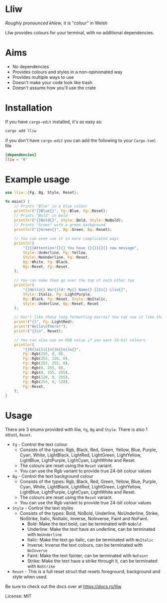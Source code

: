 # Lliw 
*Roughly pronounced khlew*, it is "colour" in Welsh

Lliw provides colours for your terminal, with no additional dependencies.

# Aims

- No dependencies
- Provides colours and styles in a non-opinionated way
- Provides multiple ways to use
- Doesn't make your code look like trash
- Doesn't assume how you'll use the crate

# Installation

If you have `cargo-edit` installed, it's as easy as:

```sh
cargo add lliw
```

if you don't have `cargo-edit` you can add the following to your `Cargo.toml` file

```toml
[dependencies]
lliw = "0"
```

# Example usage

```rust
use lliw::{Fg, Bg, Style, Reset};

fn main() {
    // Prints "Blue" in a blue colour
    println!("{}Blue{}", Fg::Blue, Fg::Reset);
    // Prints "Bold" in bold
    println!("{}Bold{}", Style::Bold, Style::NoBold);
    // Prints "Green" with a green background
    println!("{}Green{}", Bg::Green, Bg::Reset);
    
    // You can even use it in more complicated ways
    println!(
        "{}{}Attention!{}{} You have {}{}1{}{} new message",
        Style::Underline, Fg::Yellow,
        Style::NoUnderline, Fg::Reset,
        Bg::White, Fg::Black,
        Bg::Reset, Fg::Reset,
    );
    
    // You can make them go over the top of each other too
    println!(
        "{}Hello{} Wor{}ld! My{} Name{} {}Is{} Lliw{}",
        Style::Italic, Fg::LightPurple, 
        Bg::Black, Fg::Reset, Style::NoItalic, 
        Style::Underline, Bg::Reset, Reset
    );

    // Don't like these long formatting macros? You can use it like this too!
    print!("{}", Fg::LightRed);
    print!("Hello\nThere!");
    print!("{}\n", Reset);

    // You can also use an RGB value if you want 24-bit colours
    println!(
        "{}R{}a{}i{}n{}b{}o{}w{}",
        Fg::Rgb(255, 0, 0),
        Fg::Rgb(255, 128, 0),
        Fg::Rgb(255, 255, 0),
        Fg::Rgb(0, 255, 0),
        Fg::Rgb(0, 255, 255),
        Fg::Rgb(128, 0, 255),
        Fg::Rgb(255, 0, 128),
        Fg::Reset,
    );
}
```

# Usage

There are 3 enums provided with lliw, `Fg`, `Bg` and `Style`.
There is also 1 struct, `Reset`.

- `Fg` - Control the text colour
	+ Consists of the types: Rgb, Black, Red, Green, Yellow, Blue, Purple, Cyan, White,
    LightBlack, LightRed, LightGreen, LightYellow,
    LightBlue, LightPurple, LightCyan, LightWhite and Reset.
    + The colours are reset using the `Reset` variant.
    + You can use the Rgb variant to provide true 24-bit colour values
- `Bg` - Control the text background colour
	+ Consists of the types: Rgb, Black, Red, Green, Yellow, Blue, Purple, Cyan, White,
    LightBlack, LightRed, LightGreen, LightYellow,
    LightBlue, LightPurple, LightCyan, LightWhite and Reset.
    + The colours are reset using the `Reset` variant.
    + You can use the Rgb variant to provide true 24-bit colour values
- `Style` - Control the text styles
	+ Consists of the types: Bold, NoBold, Underline, NoUnderline, Strike, NoStrike, Italic, NoItalic, Inverse, NoInverse, Faint and NoFaint.
		+ Bold: Make the text bold, can be terminated with `NoBold`
		+ Underline: Make the text have an underline, can be terminated with `NoUnderline`
		+ Italic: Make the text go italic, can be terminated with `NoItalic`
		+ Inverse: Inverse the text colours, can be terminated with `NoInverse`
		+ Faint: Make the text fainter, can be terminated with `NoFaint`
		+ Strike: Make the text have a strike through it, can be terminated with `NoStrike`
- `Reset` - This is a full reset struct that resets foreground, background and style when used.

Be sure to check out the docs over at https://docs.rs/lliw

License: MIT
